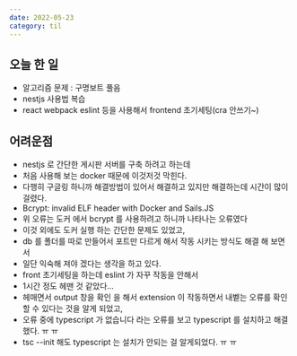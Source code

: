 ```yaml
---
date: 2022-05-23
category: til
---
```


## 오늘 한 일

- 알고리즘 문제 : 구명보트 풀음
- nestjs 사용법 복습
- react webpack eslint 등을 사용해서 frontend 초기세팅(cra 안쓰기~)

## 어려운점

- nestjs 로 간단한 게시판 서버를 구축 하려고 하는데
- 처음 사용해 보는 docker 때문에 이것저것 막힌다.
- 다행히 구글링 하니까 해결방법이 있어서 해결하고 있지만 해결하는데 시간이 많이 걸렸다.
- Bcrypt: invalid ELF header with Docker and Sails.JS
- 위 오류는 도커 에서 bcrypt 를 사용하려고 하니까 나타나는 오류였다
- 이것 외에도 도커 실행 하는 간단한 문제도 있었고,
- db 를 폴더를 따로 만들어서 포트만 다르게 해서 작동 시키는 방식도 해결 해 보면서
- 일단 익숙해 져야 겠다는 생각을 하고 있다.
- front 초기세팅을 하는데 eslint 가 자꾸 작동을 안해서
- 1시간 정도 헤맨 것 같았다...
- 헤매면서 output 창을 확인 을 해서 extension 이 작동하면서 내벹는 오류를 확인 할 수 있다는 것을 알게 되었고,
- 오류 중에 typescript 가 없습니다 라는 오류를 보고 typescript 를 설치하고 해결했다. ㅠ ㅠ
- tsc --init 해도 typescript 는 설치가 안되는 걸 알게되었다. ㅠ ㅠ
